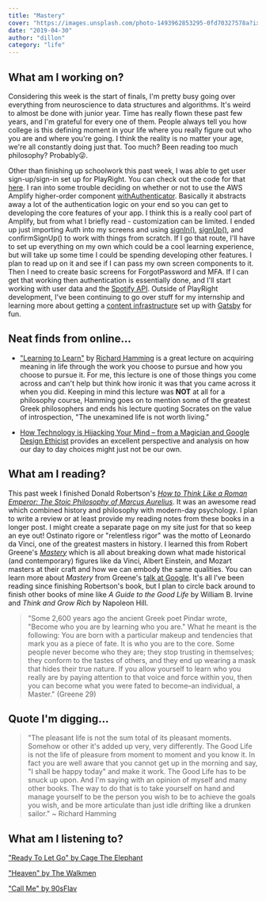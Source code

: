 ```yaml
---
title: "Mastery"
cover: "https://images.unsplash.com/photo-1493962853295-0fd70327578a?ixlib=rb-1.2.1&ixid=eyJhcHBfaWQiOjEyMDd9&auto=format&fit=crop&w=1050&q=80"
date: "2019-04-30"
author: "dillon"
category: "life"
---
```

## What am I working on?

Considering this week is the start of finals, I'm pretty busy going over everything from neuroscience to data structures and algorithms. It's weird to almost be done with junior year. Time has really flown these past few years, and I'm grateful for every one of them. People always tell you how college is this defining moment in your life where you really figure out who you are and where you're going. I think the reality is no matter your age, we're all constantly doing just that. Too much? Been reading too much philosophy? Probably😜.

Other than finishing up schoolwork this past week, I was able to get user sign-up/sign-in set up for PlayRight. You can check out the code for that [here](https://github.com/dilloncoffman/PlayRight). I ran into some trouble deciding on whether or not to use the AWS Amplify higher-order component [withAuthenticator](https://aws-amplify.github.io/docs/js/authentication#using-withauthenticator-hoc). Basically it abstracts away a lot of the authentication logic on your end so you can get to developing the core features of your app. I think this is a really cool part of Amplify, but from what I briefly read - customization can be limited. I ended up just importing Auth into my screens and using [signIn()](https://aws-amplify.github.io/docs/js/authentication#sign-in), [signUp()](https://aws-amplify.github.io/docs/js/authentication#sign-up), and confirmSignUp() to work with things from scratch. If I go that route, I'll have to set up everything on my own which could be a cool learning experience, but will take up some time I could be spending developing other features. I plan to read up on it and see if I can pass my own screen components to it. Then I need to create basic screens for ForgotPassword and MFA. If I can get that working then authentication is essentially done, and I'll start working with user data and the [Spotify API](https://www.npmjs.com/package/react-native-spotify-web-api). Outside of PlayRight development, I've been continuing to go over stuff for my internship and learning more about getting a [content infrastructure](https://www.contentful.com/why-contentful/) set up with [Gatsby](https://www.gatsbyjs.org/) for fun.

## Neat finds from online...

* ["Learning to Learn"](https://jamesclear.com/great-speeches/learning-to-learn-by-richard-hamming) by [Richard Hamming](https://en.wikipedia.org/wiki/Richard_Hamming) is a great lecture on acquiring meaning in life through the work you choose to pursue and how you choose to pursue it. For me, this lecture is one of those things you come across and can't help but think how ironic it was that you came across it when you did. Keeping in mind this lecture was **NOT** at all for a philosophy course, Hamming goes on to mention some of the greatest Greek philosophers and ends his lecture quoting Socrates on the value of introspection, "The unexamined life is not worth living."

* [How Technology is Hijacking Your Mind – from a Magician and Google Design Ethicist](https://medium.com/thrive-global/how-technology-hijacks-peoples-minds-from-a-magician-and-google-s-design-ethicist-56d62ef5edf3) provides an excellent perspective and analysis on how our day to day choices might just not be our own.

## What am I reading?

This past week I finished Donald Robertson's [*How to Think Like a Roman Emperor: The Stoic Philosophy of Marcus Aurelius*](https://www.amazon.com/How-Think-Like-Roman-Emperor/dp/1250196620/ref=sr_1_1?crid=24MTVC9MTPY3P&keywords=how+to+think+like+a+roman+emperor&qid=1556552543&s=books&sprefix=how+to+think%2Cstripbooks%2C124&sr=1-1-catcorr). It was an awesome read which combined history and philosophy with modern-day psychology. I plan to write a review or at least provide my reading notes from these books in a longer post. I might create a separate page on my site just for that so keep an eye out! Ostinato rigore or "relentless rigor" was the motto of Leonardo da Vinci, one of the greatest masters in history. I learned this from Robert Greene's [*Mastery*](https://www.amazon.com/Mastery-Robert-Greene/dp/014312417X) which is all about breaking down what made historical (and contemporary) figures like da Vinci, Albert Einstein, and Mozart masters at their craft and how we can embody the same qualities. You can learn more about *Mastery* from Greene's [talk at Google](https://www.youtube.com/watch?v=J4v_34RRCeE). It's all I've been reading since finishing Robertson's book, but I plan to circle back around to finish other books of mine like *A Guide to the Good Life* by William B. Irvine and *Think and Grow Rich* by Napoleon Hill.

> "Some 2,600 years ago the ancient Greek poet Pindar wrote, "Become who you are by learning who you are." What he meant is the following: You are born with a particular makeup and tendencies that mark you as a piece of fate. It is who you are to the core. Some people never become who they are; they stop trusting in themselves; they conform to the tastes of others, and they end up wearing a mask that hides their true nature. If you allow yourself to learn who you really are by paying attention to that voice and force within you, then you can become what you were fated to become–an individual, a Master." (Greene 29)

## Quote I'm digging...
> "The pleasant life is not the sum total of its pleasant moments. Somehow or other it's added up very, very differently. The Good Life is not the life of pleasure from moment to moment and you know it. In fact you are well aware that you cannot get up in the morning and say, "I shall be happy today" and make it work. The Good Life has to be snuck up upon. And I'm saying with an opinion of myself and many other books. The way to do that is to take yourself on hand and manage yourself to be the person you wish to be to achieve the goals you wish, and be more articulate than just idle drifting like a drunken sailor." ~ Richard Hamming

## What am I listening to?

["Ready To Let Go" by Cage The Elephant](https://www.youtube.com/watch?v=GhEdQUrfZ5I)

["Heaven" by The Walkmen](https://www.youtube.com/watch?v=lG0KDubPzEw)

["Call Me" by 90sFlav](https://www.youtube.com/watch?v=F_gKG9XFnkM)